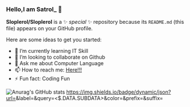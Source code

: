### Hello,I am Satrol_ 👋

**Sloplerol/Sloplerol** is a ✨ _special_ ✨ repository because its `README.md` (this file) appears on your GitHub profile.

Here are some ideas to get you started:

- 🌱 I’m currently learning IT Skill
- 👯 I’m looking to collaborate on Github
- 💬 Ask me about Computer Language
- 📫 How to reach me: [Here!!!](https://github.com/Sloplerol?tab=repositories)
- ⚡ Fun fact: Coding Fun

![Anurag's GitHub stats](https://github-readme-stats.vercel.app/api?username=anuraghazra&show_icons=true&theme=radical)
https://img.shields.io/badge/dynamic/json?url=<URL>&label=<LABEL>&query=<$.DATA.SUBDATA>&color=<COLOR>&prefix=<PREFIX>&suffix=<SUFFIX>
